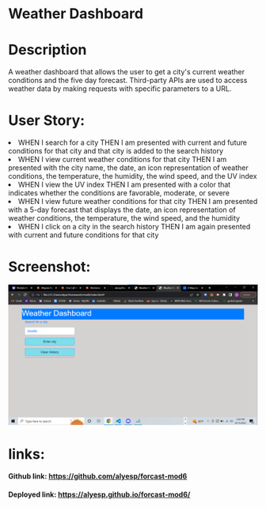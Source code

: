 # Weather Dashboard

# Description 
A weather dashboard that allows the user to get a city's current weather conditions and the five day forecast. Third-party APIs are used to access weather data by making requests with specific parameters to a URL. 

# User Story:
<li>WHEN I search for a city
THEN I am presented with current and future conditions for that city and that city is added to the search history</li>
<li>WHEN I view current weather conditions for that city
    THEN I am presented with the city name, the date, an icon representation of weather conditions, the temperature, the humidity, the wind speed, and the UV index</li>
<li>WHEN I view the UV index
    THEN I am presented with a color that indicates whether the conditions are favorable, moderate, or severe</li>
<li>WHEN I view future weather conditions for that city
    THEN I am presented with a 5-day forecast that displays the date, an icon representation of weather conditions, the temperature, the wind speed, and the humidity</li>
<li>WHEN I click on a city in the search history
    THEN I am again presented with current and future conditions for that city</li>

# Screenshot:
![myscreenshot](./assets/images/Screenshot4.png)

# links:
#### Github link: https://github.com/alyesp/forcast-mod6
#### Deployed link: https://alyesp.github.io/forcast-mod6/